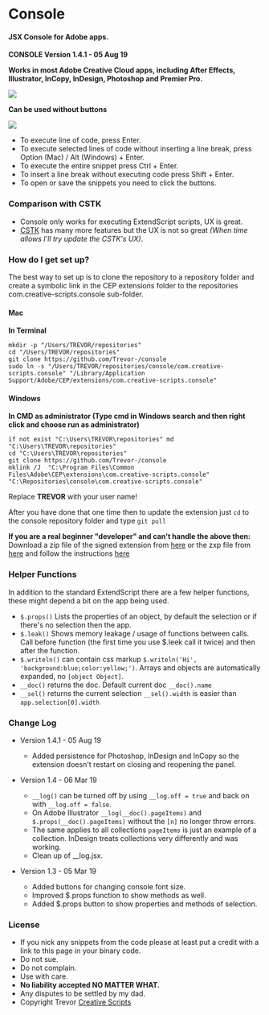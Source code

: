 # Console #
#### JSX Console for Adobe apps. ####
__CONSOLE Version 1.4.1 - 05 Aug 19__

__Works in most Adobe Creative Cloud apps, including After Effects, Illustrator, InCopy, InDesign, Photoshop and Premier Pro.__

![][console]

__Can be used without buttons__

![][consoleSmall]

* To execute line of code, press Enter.
* To execute selected lines of code without inserting a line break, press Option (Mac) / Alt (Windows) + Enter.
* To execute the entire snippet press Ctrl + Enter.
* To insert a line break without executing code press Shift + Enter.
* To open or save the snippets you need to click the buttons.

### Comparison with CSTK ###

* Console only works for executing ExtendScript scripts, UX is great.
* [CSTK](https://github.com/Trevor-/CSTK) has many more features but the UX is not so great _(When time allows I'll try update the CSTK's UX)_.

### How do I get set up? ###

The best way to set up is to clone the repository to a repository folder and create a symbolic link in the CEP extensions folder to the repositories com.creative-scripts.console sub-folder.

#### Mac ####
**In Terminal**
```Shell
mkdir -p "/Users/TREVOR/repositories"
cd "/Users/TREVOR/repositories"
git clone https://github.com/Trevor-/console
sudo ln -s "/Users/TREVOR/repositories/console/com.creative-scripts.console" "/Library/Application Support/Adobe/CEP/extensions/com.creative-scripts.console"
```

#### Windows ####
**In CMD as administrator (Type cmd in Windows search and then right click and choose run as administrator)**
```
if not exist "C:\Users\TREVOR\repositories" md "C:\Users\TREVOR\repositories"
cd "C:\Users\TREVOR\repositories"
git clone https://github.com/Trevor-/console
mklink /J  "C:\Program Files\Common Files\Adobe\CEP\extensions\com.creative-scripts.console"  "C:\Repositories\console\com.creative-scripts.console"
```

Replace **TREVOR** with your user name!

After you have done that one time then to update the extension just `cd` to the console repository folder and type `git pull`

**If you are a real beginner "developer" and can't handle the above then:**
Download a zip file of the signed extension from [here](https://github.com/Trevor-/console/raw/master/com.creative-scripts.console.zip) or the zxp file from [here](https://github.com/Trevor-/console/raw/master/com.creative-scripts.console.zxp) and follow the instructions [here](http://creative-scripts.com/where-to-plonk-my-extensions/)

### Helper Functions ###

In addition to the standard ExtendScript there are a few helper functions, these might depend a bit on the app being used.
* `$.props()` Lists the properties of an object, by default the selection or if there's no selection then the app.
* `$.leak()` Shows memory leakage / usage of functions between calls. Call before function (the first time you use $.leek call it twice) and then after the function.
* `$.writeln()` can contain css markup `$.writeln('Hi', 'background:blue;color:yellow;')`. Arrays and objects are automatically expanded, no `[object Object]`.
* `__doc()` returns the doc. Default current doc `__doc().name`
* `__sel()` returns the current selection `__sel().width` is easier than `app.selection[0].width`

### Change Log ###

* Version 1.4.1 - 05 Aug 19
    * Added persistence for Photoshop, InDesign and InCopy so the extension doesn't restart on closing and reopening the panel.

* Version 1.4 - 06 Mar 19
    * `__log()` can be turned off by using `__log.off = true` and back on with `__log.off = false`.
    * On Adobe Illustrator `__log(__doc().pageItems)` and `$.props(__doc().pageItems)` without the `[n]` no longer throw errors.
    * The same applies to all collections `pageItems` is just an example of a collection. InDesign treats collections very differently and was working. 
    * Clean up of __log.jsx.

* Version 1.3 - 05 Mar 19
    * Added buttons for changing console font size.
    * Improved $.props function to show methods as well.
    * Added $.props button to show properties and methods of selection.

### License ###

* If you nick any snippets from the code please at least put a credit with a link to this page in your binary code.
* Do not sue.
* Do not complain.
* Use with care.
* **No liability accepted NO MATTER WHAT.**
* Any disputes to be settled by my dad.
* Copyright Trevor [Creative Scripts](https://creative-scripts.com)


[console]: ./Images/console_v1_3.png
[consoleSmall]: ./Images/console_no_buttons.png